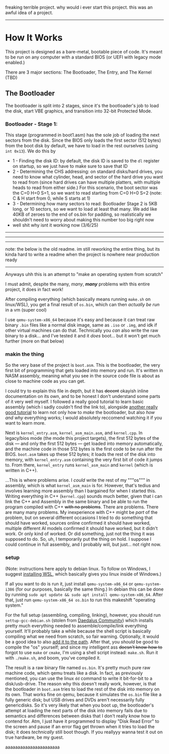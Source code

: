 freaking terrible project. why would i ever start this project. this was an awful idea of a project.

---

# How It Works

This project is designed as a bare-metal, bootable piece of code. It's meant to be run on any computer with a standard BIOS (or UEFI with legacy mode enabled.)

There are 3 major sections: The Bootloader, The Entry, and The Kernel (TBD)

## The Bootloader

The bootloader is split into 2 stages, since it's the bootloader's job to load the disk, start VBE graphics, and transition into 32-bit Protected Mode.

### Bootloader - Stage 1:
This stage (programmed in boot1.asm) has the sole job of loading the next sectors from the disk. Since the BIOS only loads the first sector (512 bytes) from the boot disk by default, we have to load in the rest ourselves (using `int 0x13`). We do this by
- 1 - Finding the disk ID: by default, the disk ID is saved to the `dl` register on startup, so we just have to make sure to save that ID
- 2 - Determining the CHS addressing: on standard disks/hard drives, you need to know what cylinder, head, and sector of the hard drive you want to read from (since hard drives can have multiple platters, with multiple heads to read from either side.) For this scenario, the boot sector was the C=0 H=0 S=1, so we want to read starting from C=0 H=0 S=2 (note: C & H start from 0, while S starts at 1)
- 3 - Determining how many sectors to read: Bootloader Stage 2 is 5KB long, or 10 sectors, so we want to load at least that many. We add like 40KB of zeroes to the end of os.bin for padding, so realistically we shouldn't need to worry about making this number too big right now
- well shit why isnt it working now (3/6/25)

---

---

---

note: the below is the old readme. im still reworking the entire thing, but its kinda hard to write a readme when the project is nowhere near production ready

---

Anyways uhh this is an attempt to "make an operating system from scratch"

I must admit, despite the many, *many*, ***many*** problems with this entire project, it does in fact work!

After compiling everything (which basically means running `make.sh` on linux/WSL), you get a final result of `os.bin`, which can then _actually be run_ in a vm (super cool)

I use `qemu-system-x86_64` because it's easy and because it can treat raw binary `.bin` files like a normal disk image, same as `.iso` or `.img`, and idk if other virtual machines can do that.
Technically you _can_ also write the raw binary to a disk... and I've tested it and it *does* boot... but it won't get much further (more on that below)


### makin the thing
So the very base of the project is `boot.asm`. This is the bootloader, the very first bit of programming that gets loaded into memory and run. It's written in NASM assembly, meaning what you see in the source code file is about as close to machine code as you can get.

I could try to explain this file in depth, but it has ~~decent~~ okayish inline documentation on its own, and to be honest I don't understand some parts of it very well myself. I followed a really good tutorial to learn basic assembly (which i sadly couldn't find the link to), alongside [another really good tutorial](https://www.youtube.com/watch?v=MwPjvJ9ulSc&list=PLm3B56ql_akNcvH8vvJRYOc7TbYhRs19M) to learn not only how to _make_ the bootloader, but also _how and why_ everything works; I would absolutely reccomend watching it if you want to learn more.



Next is `kernel_entry.asm`, `kernel_asm_main.asm`, and `kernel.cpp`. In legacy/bios mode (the mode this project targets), the first 512 bytes of the disk — and only the first 512 bytes — get loaded into memory automatically, and the machine code in those 512 bytes is the first code to be run after the BIOS. `boot.asm` takes up these 512 bytes; it loads the rest of the disk into memory, with `kernel_entry.asm` containing the very first bit of code it jumps to. From there, `kernel_entry` runs `kernel_asm_main` and `kernel` (which is written in C++).

...This is where problems arise. I *could* write the rest of my """os""" in assembly, which is what `kernel_asm_main` is for. However, that's tedius and involves learning more assembly than I bargained for when I started this. Writing everything in C++ (`kernel.cpp`) sounds much better, given that i can link the C++ and Assembly in the same binary and be able to run the program compiled with C++ ~~with no problems~~. There are problems. There are many many problems. My inexperience with C++ might be _part_ of the problem, but on several different occasions I tried to do something that should have worked, sources online confirmed it should have worked, multiple different AI models confirmed it should have worked, but it didn't work. Or only kind of worked. Or did something, just not the thing it was supposed to do. So, uh, I temporarily put the thing on hold. I suppose I could continue in full assembly, and I probably will, but just... not right now.


### setup
(Note: instructions here apply to debian linux. To follow on Windows, I suggest [installing WSL](https://learn.microsoft.com/en-us/windows/wsl/install#install-wsl-command), which basically gives you linux inside of Windows.)

If all you want to do is run it, just install `qemu-system-x86_64` or `qemu-system-i386` (for our purposes, basically the same thing.) In debian this can be done by running `sudo apt update && sudo apt install qemu-system-x86_64`. After that, just run `qemu-system-x86_64 os.bin` to run this makeshift "operating system."

For the full setup (assembling, compiling, linking), however, you should run `settup-gcc-debian.sh` (stolen from [Daedalus Community](https://www.youtube.com/watch?v=MwPjvJ9ulSc&list=PLm3B56ql_akNcvH8vvJRYOc7TbYhRs19M)) which installs pretty much everything needed to assemble/compile/link everything yourself. It'll probably take a while because the shell script is basically compiling what we need from scratch, so fair warning. Optionally, it would be a good idea to also [add it to the path](https://phoenixnap.com/kb/linux-add-to-path). After that, you *should* be good to compile the "os" yourself; and since my intelligent ass ~~doesn't know how to~~ forgot to use `make` or `cmake`, I'm using a shell script instead: `make.sh`. Run it with `./make.sh`, and boom, you've compiled it.

The result is a raw binary file named `os.bin`. It's pretty much pure raw machine code, which qemu treats like a disk. In fact, as previously mentioned, you can use the linux `dd` command to write it bit-for-bit to a disk/usb-drive. The reason why this doesn't really work, however, is that the bootloader in `boot.asm` tries to load the rest of the disk into memory on its own. That works fine on qemu, because it simulates the `os.bin` file like a fully generic disk; but USB drives and DVDs aren't necessarily fully genericdisks. So it's very likely that when you boot up, the bootloader's attempt at loading the next parts of the disk into memory fails due to semantics and differences between disks that I don't really know how to contend for. Atm, I just have it programmed to display "Disk Read Error" to the screen and pause if an error flag get thrown when it tries to load the disk; it does _technically_ still boot though. If you reallyyy wanna test it out on true hardware, be my guest.


aaaaaaaaaaaaaaaaaaaaaa
